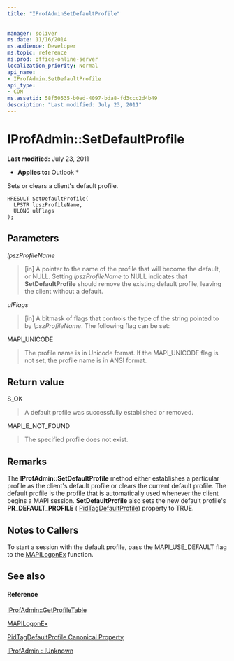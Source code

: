 ```yaml
---
title: "IProfAdminSetDefaultProfile"
 
 
manager: soliver
ms.date: 11/16/2014
ms.audience: Developer
ms.topic: reference
ms.prod: office-online-server
localization_priority: Normal
api_name:
- IProfAdmin.SetDefaultProfile
api_type:
- COM
ms.assetid: 58f50535-b0ed-4097-bda8-fd3ccc2d4b49
description: "Last modified: July 23, 2011"
---
```


# IProfAdmin::SetDefaultProfile

 **Last modified:** July 23, 2011 
  
 * **Applies to:** Outlook * 
  
Sets or clears a client's default profile.
  
```
HRESULT SetDefaultProfile(
  LPSTR lpszProfileName,
  ULONG ulFlags
);
```

## Parameters

 _lpszProfileName_
  
> [in] A pointer to the name of the profile that will become the default, or NULL. Setting  _lpszProfileName_ to NULL indicates that **SetDefaultProfile** should remove the existing default profile, leaving the client without a default. 
    
 _ulFlags_
  
> [in] A bitmask of flags that controls the type of the string pointed to by  _lpszProfileName_. The following flag can be set:
    
MAPI_UNICODE 
  
> The profile name is in Unicode format. If the MAPI_UNICODE flag is not set, the profile name is in ANSI format.
    
## Return value

S_OK 
  
> A default profile was successfully established or removed.
    
MAPI_E_NOT_FOUND 
  
> The specified profile does not exist.
    
## Remarks

The **IProfAdmin::SetDefaultProfile** method either establishes a particular profile as the client's default profile or clears the current default profile. The default profile is the profile that is automatically used whenever the client begins a MAPI session. **SetDefaultProfile** also sets the new default profile's **PR_DEFAULT_PROFILE** ( [PidTagDefaultProfile](pidtagdefaultprofile-canonical-property.md)) property to TRUE.
  
## Notes to Callers

To start a session with the default profile, pass the MAPI_USE_DEFAULT flag to the [MAPILogonEx](mapilogonex.md) function. 
  
## See also

#### Reference

[IProfAdmin::GetProfileTable](iprofadmin-getprofiletable.md)
  
[MAPILogonEx](mapilogonex.md)
  
[PidTagDefaultProfile Canonical Property](pidtagdefaultprofile-canonical-property.md)
  
[IProfAdmin : IUnknown](iprofadminiunknown.md)


